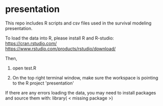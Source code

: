 # presentation
This repo includes R scripts and csv files used in the survival modeling presentation.

To load the data into R, please install R and R-studio:
https://cran.rstudio.com/
https://www.rstudio.com/products/rstudio/download/

Then, 

1) open test.R

2) On the top right terminal window, make sure the workspace is pointing to the R project 'presentation'

If there are any errors loading the data, you may need to install packages and source them with:
library( < missing package >)

